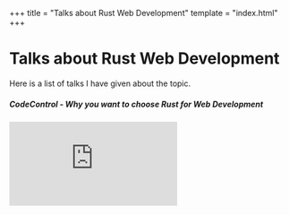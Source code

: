 +++
title = "Talks about Rust Web Development"
template = "index.html"
+++

# Talks about Rust Web Development

Here is a list of talks I have given about the topic. 

<h5>CodeControl - Why you want to choose Rust for Web Development</h5>

<div class="slide_iframe">
    <iframe src="https://docs.google.com/presentation/d/e/2PACX-1vQeOh-CHSdtAZlIz_E2H_sj8Sm41UCDPCPFwzW0gzwPMb8LwSPevCL6hnndXq-QFA4Jmgs6UvsjjVzE/embed?start=false&loop=false&delayms=3000" frameborder="0" allowfullscreen="true" mozallowfullscreen="true" webkitallowfullscreen="true"></iframe>
</div>
